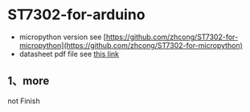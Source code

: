 # ST7302-for-arduino
- micropython version see [https://github.com/zhcong/ST7302-for-micropython](https://github.com/zhcong/ST7302-for-micropython)   
- datasheet pdf file see [this link](doc/ST7302_V0.0.pdf)
## 1、more
not Finish